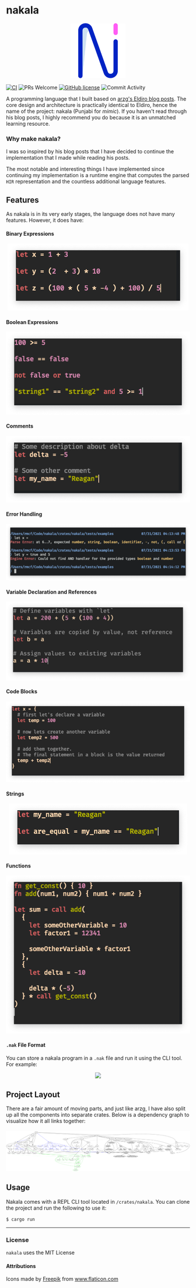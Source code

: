 # nakala

<p align="center">
  <img src="./assets/logo.png" width="150"/>
</p>

[![CI](https://github.com/reaganmcf/nakala/actions/workflows/CI.yml/badge.svg)](https://github.com/reaganmcf/nakala/actions/workflows/CI.yml)
![PRs Welcome](https://img.shields.io/badge/PRs-welcomed-green.svg)
[![GitHub license](https://img.shields.io/github/license/reaganmcf/nakala.svg)](https://github.com/reaganmcf/nakala/blob/master/LICENSE)
![Commit Activity](https://img.shields.io/github/commit-activity/m/reaganmcf/nakala)

A programming language that I built based on [arzg's Eldiro blog posts](https://arzg.github.io/lang/). 
The core design and architecture is practically identical to Eldiro, hence the name of the project: nakala (Punjabi for _mimic_). 
If you haven't read through his blog posts, I highly recommend you do because it is an unmatched learning resource.

### Why make nakala?
I was so inspired by his blog posts that I have decided to continue the implementation that I made while reading his posts.

The most notable and interesting things I have implemented since continuing my implementation is a runtime engine that computes the parsed `HIR` representation and the countless additional language features.

## Features
As nakala is in its very early stages, the language does not have many features. However, it does have:

#### Binary Expressions
<p align="center">
  <img src="./assets/exprs.png"/>
</p>

#### Boolean Expressions
<p align="center">
  <img src="./assets/booleans.png" />
</p>

#### Comments
<p align="center">
  <img src="./assets/comments.png" />
</p>

#### Error Handling

<p align="center">
  <img src="./assets/errors_cli.png" />
</p>

#### Variable Declaration and References
<p align="center">
  <img src="./assets/variables.png" />
</p>

#### Code Blocks
<p align="center">
  <img src="./assets/blocks.png" />
</p>

#### Strings
<p align="center" />
  <img src="./assets/strings.png" />
</p>

#### Functions
<p align="center" />
  <img src="./assets/functions.png" />
</p>

#### `.nak` File Format

You can store a nakala program in a `.nak` file and run it using the CLI tool. For example:

<p align="center">
  <img src="https://i.gyazo.com/1a44b53e530b2d2bb9396390e290ce5c.gif" />
</p>

## Project Layout
There are a fair amount of moving parts, and just like arzg, I have also split up all the components into separate crates. Below is a dependency graph to visualize how it all links together:
<p align="center" style="width: 100%; margin: auto; margin-top: 20px">
  <img src="./assets/graph.svg"/>
</p>

## Usage
Nakala comes with a REPL CLI tool located in `/crates/nakala`. You can clone the project and run the following to use it:

```bash
$ cargo run
```

---

### License
`nakala` uses the MIT License

#### Attributions
<div>Icons made by <a href="https://www.freepik.com" title="Freepik">Freepik</a> from <a href="https://www.flaticon.com/" title="Flaticon">www.flaticon.com</a></div>
